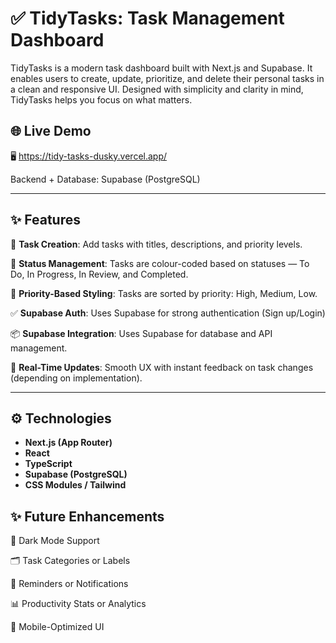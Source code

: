 # ✅ TidyTasks: Task Management Dashboard

TidyTasks is a modern task dashboard built with Next.js and Supabase. It enables users to create, update, prioritize, and delete their personal tasks in a clean and responsive UI. Designed with simplicity and clarity in mind, TidyTasks helps you focus on what matters.

## 🌐 Live Demo

🖥️ https://tidy-tasks-dusky.vercel.app/

Backend + Database: Supabase (PostgreSQL)

---

## ✨ Features

📝 **Task Creation**: Add tasks with titles, descriptions, and priority levels.

🚦 **Status Management**:  Tasks are colour-coded based on statuses — To Do, In Progress, In Review, and Completed.

🎨 **Priority-Based Styling**: Tasks are sorted by priority: High, Medium, Low.

✅ **Supabase Auth**: Uses Supabase for strong authentication (Sign up/Login)

📦 **Supabase Integration**: Uses Supabase for database and API management.

🧹 **Real-Time Updates**: Smooth UX with instant feedback on task changes (depending on implementation).

---

## ⚙️ Technologies

- **Next.js (App Router)**
- **React**
- **TypeScript**
- **Supabase (PostgreSQL)**
- **CSS Modules / Tailwind**

## ✨ Future Enhancements

🌙 Dark Mode Support

🗂 Task Categories or Labels

🔔 Reminders or Notifications

📊 Productivity Stats or Analytics

📱 Mobile-Optimized UI


